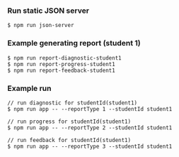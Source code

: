 ### Run static JSON server
```
$ npm run json-server
```

### Example generating report (student 1)
```
$ npm run report-diagnostic-student1
$ npm run report-progress-student1
$ npm run report-feedback-student1
```

### Example run
```
// run diagnostic for studentId(student1)
$ npm run app -- --reportType 1 --studentId student1

// run progress for studentId(student1)
$ npm run app -- --reportType 2 --studentId student1

// run feedback for studentId(student1)
$ npm run app -- --reportType 3 --studentId student1
```